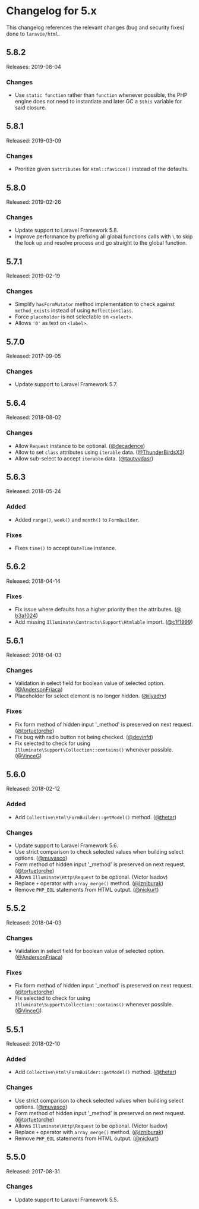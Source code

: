 # Changelog for 5.x

This changelog references the relevant changes (bug and security fixes) done to `laravie/html`.

## 5.8.2

Releases: 2019-08-04 

### Changes

* Use `static function` rather than `function` whenever possible, the PHP engine does not need to instantiate and later GC a `$this` variable for said closure.

## 5.8.1

Released: 2019-03-09

### Changes

* Proritize given `$attributes` for `Html::favicon()` instead of the defaults.

## 5.8.0

Released: 2019-02-26

### Changes

* Update support to Laravel Framework 5.8.
* Improve performance by prefixing all global functions calls with `\` to skip the look up and resolve process and go straight to the global function. 

## 5.7.1

Released: 2019-02-19

### Changes

* Simplify `hasFormMutator` method implementation to check against `method_exists` instead of using `ReflectionClass`.
* Force `placeholder` is not selectable on `<select>`.
* Allows `'0'` as text on `<label>`.

## 5.7.0

Released: 2017-09-05

### Changes

* Update support to Laravel Framework 5.7. 

## 5.6.4

Released: 2018-08-02

### Changes

* Allow `Request` instance to be optional. ([@decadence](https://github.com/decadence))
* Allow to set `class` attributes using `iterable` data. ([@ThunderBirdsX3](https://github.com/ThunderBirdsX3))
* Allow sub-select to accept `iterable` data. ([@tautvydasr](https://github.com/tautvydasr))

## 5.6.3

Released: 2018-05-24

### Added

* Added `range()`, `week()` and `month()` to `FormBuilder`.

### Fixes

* Fixes `time()` to accept `DateTime` instance.

## 5.6.2

Released: 2018-04-14

### Fixes

* Fix issue where defaults has a higher priority then the attributes. ([@
b3a1024](https://github.com/laravie/html/commit/b3a10245c791a211e5f8ec37117f4549cd22aabe))
* Add missing `Illuminate\Contracts\Support\Htmlable` import. ([@c1f1999](https://github.com/laravie/html/commit/c1f1999b02cdd5aebe351428909fd2e21ad2176a))

## 5.6.1

Released: 2018-04-03

### Changes

* Validation in select field for boolean value of selected option. ([@AndersonFriaca](https://github.com/AndersonFriaca))
* Placeholder for select element is no longer hidden. ([@ilyadrv](https://github.com/ilyadrv))

### Fixes

* Fix form method of hidden input '_method' is preserved on next request. ([@tortuetorche](https://github.com/tortuetorche))
* Fix bug with radio button not being checked. ([@devinfd](https://github.com/devinfd))
* Fix selected to check for using `Illuminate\Support\Collection::contains()` whenever possible. ([@VinceG](https://github.com/VinceG))

## 5.6.0

Released: 2018-02-12

### Added

* Add `Collective\Html\FormBuilder::getModel()` method. ([@thetar](https://github.com/thetar))

### Changes

* Update support to Laravel Framework 5.6.
* Use strict comparison to check selected values when building select options. ([@muvasco](https://github.com/muvasco))
* Form method of hidden input '_method' is preserved on next request. ([@tortuetorche](https://github.com/tortuetorche))
* Allows `Illuminate\Http\Request` to be optional. (Victor Isadov)
* Replace `+` operator with `array_merge()` method. ([@izniburak](https://github.com/izniburak))
* Remove `PHP_EOL` statements from HTML output. ([@nickurt](https://github.com/nickurt))

## 5.5.2

Released: 2018-04-03

### Changes

* Validation in select field for boolean value of selected option. ([@AndersonFriaca](https://github.com/AndersonFriaca))

### Fixes

* Fix form method of hidden input '_method' is preserved on next request. ([@tortuetorche](https://github.com/tortuetorche))
* Fix selected to check for using `Illuminate\Support\Collection::contains()` whenever possible. ([@VinceG](https://github.com/VinceG))

## 5.5.1

Released: 2018-02-10

### Added

* Add `Collective\Html\FormBuilder::getModel()` method. ([@thetar](https://github.com/thetar))

### Changes

* Use strict comparison to check selected values when building select options. ([@muvasco](https://github.com/muvasco))
* Form method of hidden input '_method' is preserved on next request. ([@tortuetorche](https://github.com/tortuetorche))
* Allows `Illuminate\Http\Request` to be optional. (Victor Isadov)
* Replace `+` operator with `array_merge()` method. ([@izniburak](https://github.com/izniburak))
* Remove `PHP_EOL` statements from HTML output. ([@nickurt](https://github.com/nickurt))

## 5.5.0

Released: 2017-08-31

### Changes

* Update support to Laravel Framework 5.5.


